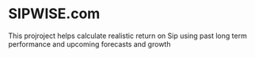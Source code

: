 # SIPWISE.com
This projroject helps calculate realistic return on Sip using past long term performance and upcoming forecasts and growth
